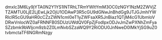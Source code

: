 dmxlc3M6Ly9jYTA0N2Y1YS1lNTRhLTRmYWItYmM3OC0zNGY1NzM2ZWVjZTZAMTU0LjE2LjEwLjk2OjU1ODAwP3R5cGU9dGNwJnBhdGg9JTJGJmhlYWRlclR5cGU9aHR0cCZzZWN1cml0eT1yZWFsaXR5JnBiaz1QTjM4cG1UbmloVDRwVnlocWZ0aFRNNFB0SDUzUWdQV0FpZjFodlpxODJvJmZwPXNhZmFyaSZzbmk9bWljcm9zb2Z0LmNvbSZzaWQ9Y2RiODU0JnNweD0lMkYjSG9uZ0tvbmctaTF6NGRmNzgy
